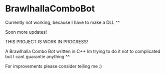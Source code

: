 # BrawlhallaComboBot

Currently not working, because I have to make a DLL ^^

Soon more updates!

THIS PROJECT IS WORK IN PROGRESS!

A Brawlhalla Combo Bot written in C++
Im trying to do it not to complicated but I cant guarantie anything ^^

For improvements please consider telling me :)
